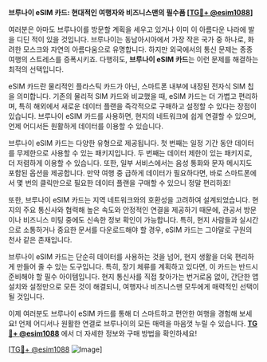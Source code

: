 **브루나이 eSIM 카드: 현대적인 여행자와 비즈니스맨의 필수품 [[TG💪+ @esim1088](https://t.me/s/esim1088)]**

여러분은 아마도 브루나이를 방문할 계획을 세우고 있거나 이미 이 아름다운 나라에 발을 디딘 적이 있을 것입니다. 브루나이는 동남아시아에서 가장 작은 국가 중 하나로, 화려한 모스크와 자연의 아름다움으로 유명합니다. 하지만 외국에서의 통신 문제는 종종 여행의 스트레스를 증폭시키죠. 다행히도, **브루나이 eSIM 카드**는 이런 문제를 해결하는 최적의 선택입니다.

eSIM 카드란 물리적인 플라스틱 카드가 아닌, 스마트폰 내부에 내장된 전자식 SIM 칩을 의미합니다. 기존의 물리적 SIM 카드와 비교했을 때, eSIM 카드는 더 가볍고 편리하며, 특히 해외에서 새로운 데이터 플랜을 즉각적으로 구매하고 설정할 수 있다는 장점이 있습니다. 브루나이 eSIM 카드를 사용하면, 현지의 네트워크에 쉽게 연결할 수 있으며, 언제 어디서든 원활하게 데이터를 이용할 수 있습니다.

브루나이 eSIM 카드는 다양한 유형으로 제공됩니다. 첫 번째는 일정 기간 동안 데이터를 무제한으로 사용할 수 있는 패키지입니다. 두 번째는 데이터 제한이 있는 패키지로, 더 저렴하게 이용할 수 있습니다. 또한, 일부 서비스에서는 음성 통화와 문자 메시지도 포함된 옵션을 제공합니다. 만약 여행 중 급하게 데이터가 필요하다면, 바로 스마트폰에서 몇 번의 클릭만으로 필요한 데이터 플랜을 구매할 수 있으니 정말 편리하죠!

또한, 브루나이 eSIM 카드는 지역 네트워크와의 호환성을 고려하여 설계되었습니다. 현지의 주요 통신사와 협력해 높은 속도와 안정적인 연결을 제공하기 때문에, 관공서 방문이나 비즈니스 미팅 중에도 신속한 정보 확인이 가능합니다. 특히, 현지 사람들과 실시간으로 소통하거나 중요한 문서를 다운로드해야 할 경우, eSIM 카드는 그야말로 구원의 천사 같은 존재입니다.

브루나이 eSIM 카드는 단순히 데이터를 사용하는 것을 넘어, 현지 생활을 더욱 편리하게 만들어 줄 수 있는 도구입니다. 특히, 장기 체류를 계획하고 있다면, 이 카드는 반드시 준비해야 할 필수 아이템입니다. 현지 통신사를 직접 찾아가는 번거로움 없이, 간단한 앱 설치와 설정만으로 모든 것이 해결되니, 여행자나 비즈니스맨 모두에게 매력적인 선택이 될 것입니다.

이제 여러분도 브루나이 eSIM 카드를 통해 더 스마트하고 편안한 여행을 경험해 보세요! 언제 어디서나 원활한 연결로 브루나이의 모든 매력을 마음껏 누릴 수 있습니다. **[TG💪+ @esim1088](https://t.me/s/esim1088)** 에서 더 자세한 정보와 구매 방법을 확인하세요!

[[TG💪+ @esim1088](https://t.me/s/esim1088) ![Image](https://i.postimg.cc/Y0z9fWf4/image.png)]